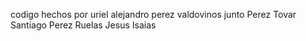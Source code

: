 codigo  hechos por uriel alejandro perez valdovinos  junto
Perez Tovar Santiago
Perez Ruelas Jesus Isaias
